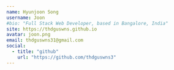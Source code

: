 ```yaml
---
name: Hyunjoon Song
username: Joon
#bio: "Full Stack Web Developer, based in Bangalore, India"
site: https://thdguswns.github.io
avatar: joon.png
email: thdguswns31@gmail.com
social:
  - title: "github"
    url: "https://github.com/thdguswns3"
---
```

